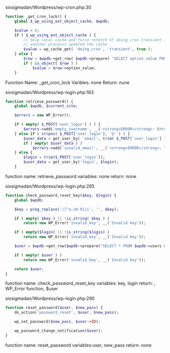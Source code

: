 sixsigmadan/Wordpress/wp-cron.php:30
```php
function _get_cron_lock() {
    global $_wp_using_ext_object_cache, $wpdb;

    $value = 0;
    if ( $_wp_using_ext_object_cache ) {
		// Skip local cache and force refetch of doing_cron transient in case
		// another processs updated the cache
		$value = wp_cache_get( 'doing_cron', 'transient', true );
	} else {
		$row = $wpdb->get_row( $wpdb->prepare( "SELECT option_value FROM $wpdb->options WHERE option_name = %s LIMIT 1", '_transient_doing_cron' ) );
		if ( is_object( $row ) )
			$value = $row->option_value;
	}
```
Function Name: _get_cron_lock
Varibles: none
Return: nune

sixsigmadan/Wordpress/wp-login.php:183
```php
function retrieve_password() {
    global $wpdb, $current_site;

	$errors = new WP_Error();

	if ( empty( $_POST['user_login'] ) ) {
		$errors->add('empty_username', __('<strong>ERROR</strong>: Enter a username or e-mail address.'));
	} else if ( strpos( $_POST['user_login'], '@' ) ) {
		$user_data = get_user_by( 'email', trim( $_POST['user_login'] ) );
		if ( empty( $user_data ) )
			$errors->add('invalid_email', __('<strong>ERROR</strong>: There is no user registered with that email address.'));
	} else {
		$login = trim($_POST['user_login']);
		$user_data = get_user_by('login', $login);
	}
```
function name: retrieve_password
variables: none
return: none

sixsigmadan/Wordpress/wp-login.php:265
```php
function check_password_reset_key($key, $login) {
    global $wpdb;

	$key = preg_replace('/[^a-z0-9]/i', '', $key);

	if ( empty( $key ) || !is_string( $key ) )
		return new WP_Error('invalid_key', __('Invalid key'));

	if ( empty($login) || !is_string($login) )
		return new WP_Error('invalid_key', __('Invalid key'));

	$user = $wpdb->get_row($wpdb->prepare("SELECT * FROM $wpdb->users WHERE user_activation_key = %s AND user_login = %s", $key, $login));

	if ( empty( $user ) )
		return new WP_Error('invalid_key', __('Invalid key'));

	return $user;
}
```

function name: check_password_reset_key
variables: key, login
return: , WP_Error function, $user

sixsigmadan/Wordpress/wp-login.php:290
```php
function reset_password($user, $new_pass) {
    do_action('password_reset', $user, $new_pass);

	wp_set_password($new_pass, $user->ID);

	wp_password_change_notification($user);
}
```
function name: reset_password
variables:user, new_pass
return: none


